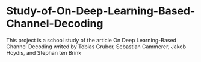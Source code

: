 # Study-of-On-Deep-Learning-Based-Channel-Decoding
This project is a school study of the article On Deep Learning-Based Channel Decoding writed by Tobias Gruber, Sebastian Cammerer, Jakob Hoydis, and Stephan ten Brink
